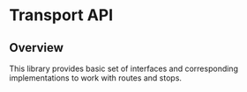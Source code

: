 # Transport API

## Overview

This library provides basic set of interfaces and corresponding implementations to work with routes and stops.
